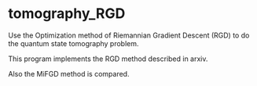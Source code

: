 # tomography_RGD
Use the Optimization method of Riemannian Gradient Descent (RGD) to do the quantum state tomography problem.

This program implements the RGD method described in arxiv.

Also the MiFGD method is compared.
